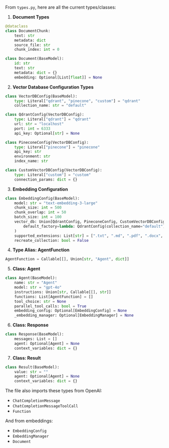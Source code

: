 From `types.py`, here are all the current types/classes:

1. **Document Types**
```python
@dataclass
class DocumentChunk:
    text: str
    metadata: dict
    source_file: str
    chunk_index: int = 0

class Document(BaseModel):
    id: str
    text: str
    metadata: dict = {}
    embedding: Optional[List[float]] = None
```

2. **Vector Database Configuration Types**
```python
class VectorDBConfig(BaseModel):
    type: Literal["qdrant", "pinecone", "custom"] = "qdrant"
    collection_name: str = "default"

class QdrantConfig(VectorDBConfig):
    type: Literal["qdrant"] = "qdrant"
    url: str = "localhost"
    port: int = 6333
    api_key: Optional[str] = None

class PineconeConfig(VectorDBConfig):
    type: Literal["pinecone"] = "pinecone"
    api_key: str
    environment: str
    index_name: str

class CustomVectorDBConfig(VectorDBConfig):
    type: Literal["custom"] = "custom"
    connection_params: dict = {}
```

3. **Embedding Configuration**
```python
class EmbeddingConfig(BaseModel):
    model: str = "text-embedding-3-large"
    chunk_size: int = 500
    chunk_overlap: int = 50
    batch_size: int = 100
    vector_db: Union[QdrantConfig, PineconeConfig, CustomVectorDBConfig] = Field(
        default_factory=lambda: QdrantConfig(collection_name="default")
    )
    supported_extensions: List[str] = [".txt", ".md", ".pdf", ".docx", ".json"]
    recreate_collection: bool = False
```

4. **Type Alias: AgentFunction**
```python
AgentFunction = Callable[[], Union[str, "Agent", dict]]
```

5. **Class: Agent**
```python
class Agent(BaseModel):
    name: str = "Agent"
    model: str = "gpt-4o"
    instructions: Union[str, Callable[[], str]]
    functions: List[AgentFunction] = []
    tool_choice: str = None
    parallel_tool_calls: bool = True
    embedding_config: Optional[EmbeddingConfig] = None
    _embedding_manager: Optional[EmbeddingManager] = None
```

6. **Class: Response**
```python
class Response(BaseModel):
    messages: List = []
    agent: Optional[Agent] = None
    context_variables: dict = {}
```

7. **Class: Result**
```python
class Result(BaseModel):
    value: str = ""
    agent: Optional[Agent] = None
    context_variables: dict = {}
```

The file also imports these types from OpenAI:
- `ChatCompletionMessage`
- `ChatCompletionMessageToolCall`
- `Function`

And from embeddings:
- `EmbeddingConfig`
- `EmbeddingManager`
- `Document`

